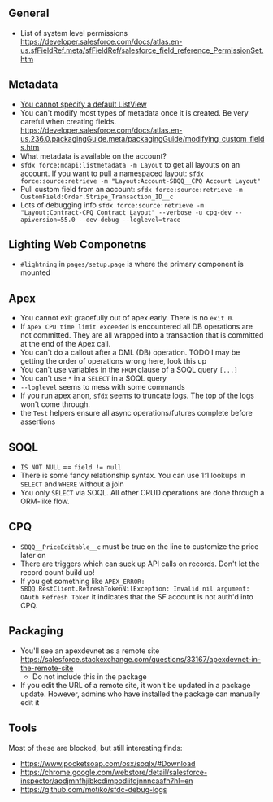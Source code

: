 ## General

- List of system level permissions https://developer.salesforce.com/docs/atlas.en-us.sfFieldRef.meta/sfFieldRef/salesforce_field_reference_PermissionSet.htm

## Metadata

- [You cannot specify a default ListView](https://salesforce.stackexchange.com/questions/124447/default-listviews-in-lightning)
- You can't modify most types of metadata once it is created. Be very careful when creating fields. https://developer.salesforce.com/docs/atlas.en-us.236.0.packagingGuide.meta/packagingGuide/modifying_custom_fields.htm
- What metadata is available on the account?
- `sfdx force:mdapi:listmetadata -m Layout` to get all layouts on an account. If you want to pull a namespaced layout: `sfdx force:source:retrieve -m "Layout:Account-SBQQ__CPQ Account Layout"`
- Pull custom field from an account: `sfdx force:source:retrieve -m CustomField:Order.Stripe_Transaction_ID__c`
- Lots of debugging info `sfdx force:source:retrieve -m "Layout:Contract-CPQ Contract Layout" --verbose -u cpq-dev --apiversion=55.0 --dev-debug --loglevel=trace`

## Lighting Web Componetns

- `#lightning` in `pages/setup.page` is where the primary component is mounted

## Apex

- You cannot exit gracefully out of apex early. There is no `exit 0`.
- If `Apex CPU time limit exceeded` is encountered all DB operations are not committed. They are all wrapped into a transaction that is committed at the end of the Apex call.
- You can't do a callout after a DML (DB) operation. TODO I may be getting the order of operations wrong here, look this up
- You can't use variables in the `FROM` clause of a SOQL query `[...]`
- You can't use `*` in a `SELECT` in a SOQL query
- `--loglevel` seems to mess with some commands
- If you run apex anon, `sfdx` seems to truncate logs. The top of the logs won't come through.
- the `Test` helpers ensure all async operations/futures complete before assertions

## SOQL

- `IS NOT NULL` == `field != null`
- There is some fancy relationship syntax. You can use 1:1 lookups in `SELECT` and `WHERE` without a join
- You only `SELECT` via SOQL. All other CRUD operations are done through a ORM-like flow.

## CPQ

- `SBQQ__PriceEditable__c` must be true on the line to customize the price later on
- There are triggers which can suck up API calls on records. Don't let the record count build up!
- If you get something like `APEX_ERROR: SBQQ.RestClient.RefreshTokenNilException: Invalid nil argument: OAuth Refresh Token` it indicates that the SF account is not auth'd into CPQ.

## Packaging

- You'll see an apexdevnet as a remote site https://salesforce.stackexchange.com/questions/33167/apexdevnet-in-the-remote-site
  - Do not include this in the package
- If you edit the URL of a remote site, it won't be updated in a package update. However, admins who have installed the package can manually edit it

## Tools

Most of these are blocked, but still interesting finds:

- https://www.pocketsoap.com/osx/soqlx/#Download
- https://chrome.google.com/webstore/detail/salesforce-inspector/aodjmnfhjibkcdimpodiifdjnnncaafh?hl=en
- https://github.com/motiko/sfdc-debug-logs
